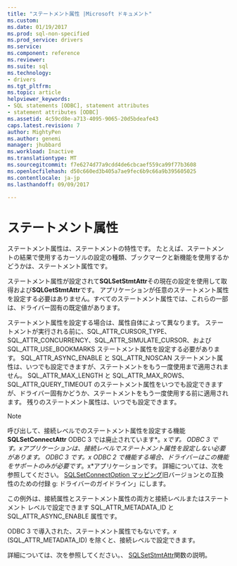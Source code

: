 ```yaml
---
title: "ステートメント属性 |Microsoft ドキュメント"
ms.custom: 
ms.date: 01/19/2017
ms.prod: sql-non-specified
ms.prod_service: drivers
ms.service: 
ms.component: reference
ms.reviewer: 
ms.suite: sql
ms.technology:
- drivers
ms.tgt_pltfrm: 
ms.topic: article
helpviewer_keywords:
- SQL statements [ODBC], statement attributes
- statement attributes [ODBC]
ms.assetid: 4c59cd8e-a713-4095-9065-20d5bdeafe43
caps.latest.revision: 7
author: MightyPen
ms.author: genemi
manager: jhubbard
ms.workload: Inactive
ms.translationtype: MT
ms.sourcegitcommit: f7e6274d77a9cdd4de6cbcaef559ca99f77b3608
ms.openlocfilehash: d50c660ed3b405a7ae9fec6b9c66a9b395605025
ms.contentlocale: ja-jp
ms.lasthandoff: 09/09/2017

---
```

# <a name="statement-attributes"></a>ステートメント属性
ステートメント属性は、ステートメントの特性です。 たとえば、ステートメントの結果で使用するカーソルの設定の種類、ブックマークと新機能を使用するかどうかは、ステートメント属性です。  
  
 ステートメント属性が設定されて**SQLSetStmtAttr**その現在の設定を使用して取得および**SQLGetStmtAttr**です。 アプリケーションが任意のステートメント属性を設定する必要はありません。すべてのステートメント属性では、これらの一部は、ドライバー固有の既定値があります。  
  
 ステートメント属性を設定する場合は、属性自体によって異なります。 ステートメントが実行される前に、SQL_ATTR_CURSOR_TYPE、SQL_ATTR_CONCURRENCY、SQL_ATTR_SIMULATE_CURSOR、および SQL_ATTR_USE_BOOKMARKS ステートメント属性を設定する必要があります。 SQL_ATTR_ASYNC_ENABLE と SQL_ATTR_NOSCAN ステートメント属性は、いつでも設定できますが、ステートメントをもう一度使用まで適用されません。 SQL_ATTR_MAX_LENGTH と SQL_ATTR_MAX_ROWS、SQL_ATTR_QUERY_TIMEOUT のステートメント属性をいつでも設定できますが、ドライバー固有かどうか、ステートメントをもう一度使用する前に適用されます。 残りのステートメント属性は、いつでも設定できます。  
  
> [!NOTE]  
>  呼び出して、接続レベルでのステートメント属性を設定する機能**SQLSetConnectAttr** ODBC 3 では廃止されています*。x*です。 ODBC 3 です。*x*アプリケーションは、接続レベルでステートメント属性を設定しない必要があります。 ODBC 3 です。*x* ODBC 2 で機能する場合、ドライバーはこの機能をサポートのみが必要です*。x*アプリケーションです。 詳細については、次を参照してください。 [SQLSetConnectOption マッピング](../../../odbc/reference/appendixes/sqlsetconnectoption-mapping.md)旧バージョンとの互換性のための付録 g: ドライバーのガイドライン」にします。  
>   
>  この例外は、接続属性とステートメント属性の両方と接続レベルまたはステートメント レベルで設定できます SQL_ATTR_METADATA_ID と SQL_ATTR_ASYNC_ENABLE 属性です。  
>   
>  ODBC 3 で導入された、ステートメント属性でもないです。*x* (SQL_ATTR_METADATA_ID) を除くと、接続レベルで設定できます。  
  
 詳細については、次を参照してください。、 [SQLSetStmtAttr](../../../odbc/reference/syntax/sqlsetstmtattr-function.md)関数の説明。

